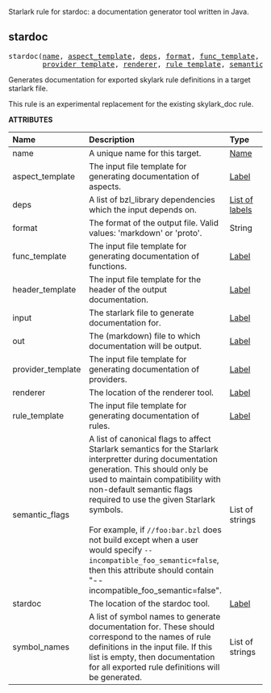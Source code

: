 <!-- Generated with Stardoc: http://skydoc.bazel.build -->

Starlark rule for stardoc: a documentation generator tool written in Java.

<a id="stardoc"></a>

## stardoc

<pre>
stardoc(<a href="#stardoc-name">name</a>, <a href="#stardoc-aspect_template">aspect_template</a>, <a href="#stardoc-deps">deps</a>, <a href="#stardoc-format">format</a>, <a href="#stardoc-func_template">func_template</a>, <a href="#stardoc-header_template">header_template</a>, <a href="#stardoc-input">input</a>, <a href="#stardoc-out">out</a>,
        <a href="#stardoc-provider_template">provider_template</a>, <a href="#stardoc-renderer">renderer</a>, <a href="#stardoc-rule_template">rule_template</a>, <a href="#stardoc-semantic_flags">semantic_flags</a>, <a href="#stardoc-stardoc">stardoc</a>, <a href="#stardoc-symbol_names">symbol_names</a>)
</pre>


Generates documentation for exported skylark rule definitions in a target starlark file.

This rule is an experimental replacement for the existing skylark_doc rule.


**ATTRIBUTES**


| Name  | Description | Type | Mandatory | Default |
| :------------- | :------------- | :------------- | :------------- | :------------- |
| <a id="stardoc-name"></a>name |  A unique name for this target.   | <a href="https://bazel.build/concepts/labels#target-names">Name</a> | required |  |
| <a id="stardoc-aspect_template"></a>aspect_template |  The input file template for generating documentation of aspects.   | <a href="https://bazel.build/concepts/labels">Label</a> | optional | //stardoc:templates/markdown_tables/aspect.vm |
| <a id="stardoc-deps"></a>deps |  A list of bzl_library dependencies which the input depends on.   | <a href="https://bazel.build/concepts/labels">List of labels</a> | optional | [] |
| <a id="stardoc-format"></a>format |  The format of the output file. Valid values: 'markdown' or 'proto'.   | String | optional | "markdown" |
| <a id="stardoc-func_template"></a>func_template |  The input file template for generating documentation of functions.   | <a href="https://bazel.build/concepts/labels">Label</a> | optional | //stardoc:templates/markdown_tables/func.vm |
| <a id="stardoc-header_template"></a>header_template |  The input file template for the header of the output documentation.   | <a href="https://bazel.build/concepts/labels">Label</a> | optional | //stardoc:templates/markdown_tables/header.vm |
| <a id="stardoc-input"></a>input |  The starlark file to generate documentation for.   | <a href="https://bazel.build/concepts/labels">Label</a> | optional | None |
| <a id="stardoc-out"></a>out |  The (markdown) file to which documentation will be output.   | <a href="https://bazel.build/concepts/labels">Label</a> | required |  |
| <a id="stardoc-provider_template"></a>provider_template |  The input file template for generating documentation of providers.   | <a href="https://bazel.build/concepts/labels">Label</a> | optional | //stardoc:templates/markdown_tables/provider.vm |
| <a id="stardoc-renderer"></a>renderer |  The location of the renderer tool.   | <a href="https://bazel.build/concepts/labels">Label</a> | optional | //stardoc:renderer |
| <a id="stardoc-rule_template"></a>rule_template |  The input file template for generating documentation of rules.   | <a href="https://bazel.build/concepts/labels">Label</a> | optional | //stardoc:templates/markdown_tables/rule.vm |
| <a id="stardoc-semantic_flags"></a>semantic_flags |  A list of canonical flags to affect Starlark semantics for the Starlark interpretter during documentation generation. This should only be used to maintain compatibility with non-default semantic flags required to use the given Starlark symbols.<br><br>For example, if <code>//foo:bar.bzl</code> does not build except when a user would specify <code>--incompatible_foo_semantic=false</code>, then this attribute should contain "--incompatible_foo_semantic=false".   | List of strings | optional | [] |
| <a id="stardoc-stardoc"></a>stardoc |  The location of the stardoc tool.   | <a href="https://bazel.build/concepts/labels">Label</a> | optional | //stardoc:stardoc |
| <a id="stardoc-symbol_names"></a>symbol_names |  A list of symbol names to generate documentation for. These should correspond to the names of rule definitions in the input file. If this list is empty, then documentation for all exported rule definitions will be generated.   | List of strings | optional | [] |


